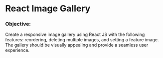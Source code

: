 # React Image Gallery

### Objective:

Create a responsive image gallery using React JS with the following features: reordering, deleting multiple images, and setting a feature image. The gallery should be visually appealing and provide a seamless user experience.
